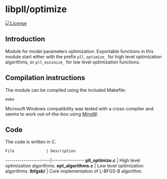 # libpll/optimize

[![License](https://img.shields.io/badge/license-AGPL-blue.svg)](http://www.gnu.org/licenses/agpl-3.0.en.html)

## Introduction

Module for model parameters optimization. Exportable functions in this module start either with the prefix `pll_optimize_` for high level optimization algorithms, or `pll_minimize_` for low level optimization functions.

## Compilation instructions

The module can be compiled using the included Makefile:

`make`

Microsoft Windows compatibility was tested with a cross-compiler and seems to
work out-of-the-box using [MingW](http://www.mingw.org/).

## Code

The code is written in C.

    File              | Description
----------------------|----------------
**pll_optimize.c**    | High level optimization algorithms.
**opt_algorithms.c**  | Low level optimization algorithms.
**lbfgsb/**           | Core implementation of L-BFGS-B algorithm.
